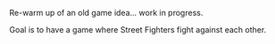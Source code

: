 Re-warm up of an old game idea...  work in progress.

Goal is to have a game where Street Fighters fight against each other. 
